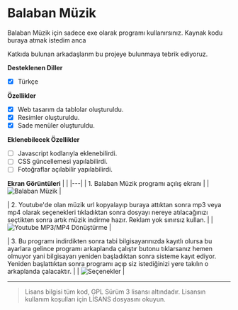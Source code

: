 # Balaban Müzik 

Balaban Müzik için sadece exe olarak programı kullanırsınız. Kaynak kodu buraya atmak istedim anca

Katkıda bulunan arkadaşlarım bu projeye bulunmaya tebrik ediyoruz.

<b>Desteklenen Diller</b>
- [x] Türkçe

<b>Özellikler</b>

- [x] Web tasarım da tablolar oluşturuldu.
- [x] Resimler oluşturuldu.
- [x] Sade menüler oluşturuldu.

<b>Eklenebilecek Özellikler</b>

- [ ] Javascript kodlarıyla eklenebilirdi.
- [ ] CSS güncellemesi yapılabilirdi.
- [ ] Fotoğraflar açılabilir yapılabilirdi.

<b>Ekran Görüntüleri</b>
|   |
|---|
| 1. Balaban Müzik programı açılış ekranı |
| <img src="https://user-images.githubusercontent.com/42430554/114303659-f391d900-9ad7-11eb-9a5a-55bb890b9550.jpg" alt="Balaban Müzik"/> |

| 2. Youtube'de olan müzik url kopyalayıp buraya attıktan sonra mp3 veya mp4 olarak seçenekleri tıkladıktan sonra dosyayı nereye atılacağınızı seçtikten sonra artık müzik indirme hazır. Reklam yok sınırsız kullan. |
| <img src="https://user-images.githubusercontent.com/42430554/114303662-f7bdf680-9ad7-11eb-9c4f-3384a4aa5d25.jpg" alt="Youtube MP3/MP4 Dönüştürme"/> |

| 3. Bu programı indirdikten sonra tabi bilgisayarınızda kayıtlı olursa bu ayarlara gelince programı arkaplanda çalıştır butonu tıklarsanız hemen olmuyor yani bilgisayarı yeniden başladıktan sonra sisteme kayıt ediyor. Yeniden başlattıktan sonra programı açıp siz istediğinizi yere takılın o arkaplanda çalacaktır. |
| <img src="https://user-images.githubusercontent.com/42430554/114303744-508d8f00-9ad8-11eb-80c7-89e6e8ec21f4.jpg" alt="Seçenekler"/> |

<hr/>

> Lisans bilgisi tüm kod, GPL Sürüm 3 lisansı altındadır. Lisansın kullanım koşulları için LİSANS dosyasını okuyun.
